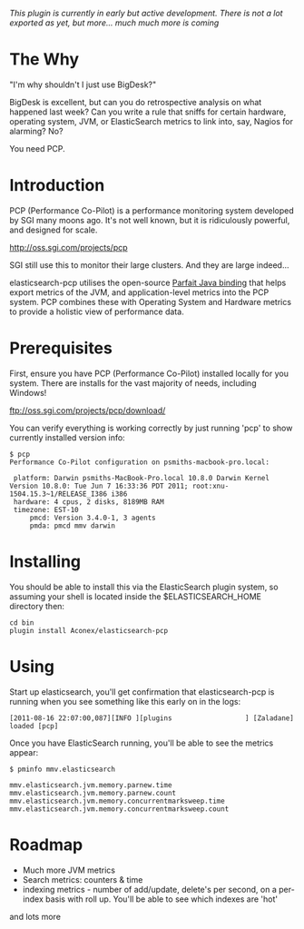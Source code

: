 
*This plugin is currently in early but active development.  There is not a lot exported as yet, but more... much much more is coming*


The Why
=======
"I'm  why shouldn't I just use BigDesk?"

BigDesk is excellent, but can you do retrospective analysis on what happened last week?  Can you write a rule that sniffs for certain hardware, operating system, JVM, or ElasticSearch metrics to link into, say, Nagios for alarming?  No?

You need PCP.

Introduction
============
PCP (Performance Co-Pilot) is a performance monitoring system developed by SGI many moons ago.  It's not well known, but it is ridiculously powerful, and designed for scale.

http://oss.sgi.com/projects/pcp

SGI still use this to monitor their large clusters.  And they are large indeed...

elasticsearch-pcp utilises the open-source [Parfait Java binding](http://code.google.com/p/parfait/) that helps export metrics of the JVM, and application-level metrics into the PCP system.  PCP combines these with Operating System and Hardware metrics to provide a holistic view of performance data.

Prerequisites
=============
First, ensure you have PCP (Performance Co-Pilot) installed locally for you system. There are installs for the vast majority of needs, including Windows!

ftp://oss.sgi.com/projects/pcp/download/

You can verify everything is working correctly by just running 'pcp' to show currently installed version info:

    $ pcp
    Performance Co-Pilot configuration on psmiths-macbook-pro.local:

     platform: Darwin psmiths-MacBook-Pro.local 10.8.0 Darwin Kernel Version 10.8.0: Tue Jun 7 16:33:36 PDT 2011; root:xnu-1504.15.3~1/RELEASE_I386 i386
     hardware: 4 cpus, 2 disks, 8189MB RAM
     timezone: EST-10
         pmcd: Version 3.4.0-1, 3 agents
         pmda: pmcd mmv darwin

Installing
==========
You should be able to install this via the ElasticSearch plugin system, so assuming your shell is located inside the $ELASTICSEARCH_HOME directory then:

    cd bin
    plugin install Aconex/elasticsearch-pcp

Using
=====
Start up elasticsearch, you'll get confirmation that elasticsearch-pcp is running when you see something like this early on in the logs:

    [2011-08-16 22:07:00,087][INFO ][plugins                  ] [Zaladane] loaded [pcp]

Once you have ElasticSearch running, you'll be able to see the metrics appear:

    $ pminfo mmv.elasticsearch

    mmv.elasticsearch.jvm.memory.parnew.time
    mmv.elasticsearch.jvm.memory.parnew.count
    mmv.elasticsearch.jvm.memory.concurrentmarksweep.time
    mmv.elasticsearch.jvm.memory.concurrentmarksweep.count


Roadmap
=======

* Much more JVM metrics
* Search metrics: counters & time
* indexing metrics - number of add/update, delete's per second, on a per-index basis with roll up.  You'll be able to see which indexes are 'hot'

and lots more